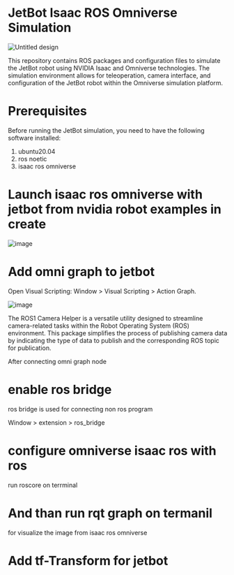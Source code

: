 # JetBot Isaac ROS Omniverse Simulation

![Untitled design](https://github.com/kabilan2003/jetbot-isaac-ros-omniverse/assets/109456728/cac3d2bd-397f-484d-8b4c-a8824636f26d)

This repository contains ROS packages and configuration files to simulate the JetBot robot using NVIDIA Isaac and Omniverse technologies. The simulation environment allows for teleoperation, camera interface, and configuration of the JetBot robot within the Omniverse simulation platform.

# Prerequisites

Before running the JetBot simulation, you need to have the following software installed:
1. ubuntu20.04
2. ros noetic
3. isaac ros omniverse

# Launch isaac ros omniverse with jetbot from nvidia robot examples in create 

![image](https://github.com/kabilan2003/jetbot-isaac-ros-omniverse/assets/109456728/60f71eca-9b04-42a9-bfd6-a2c3734d5c7b)

# Add omni graph to jetbot 
Open Visual Scripting: Window > Visual Scripting > Action Graph.

![image](https://github.com/kabilan2003/jetbot-isaac-ros-omniverse/assets/109456728/76d70509-7a08-4ff6-ba9f-270882987bca)

The ROS1 Camera Helper is a versatile utility designed to streamline camera-related tasks within the Robot Operating System (ROS) environment. This package simplifies the process of publishing camera data by indicating the type of data to publish and the corresponding ROS topic for publication.

After connecting omni graph node 

# enable ros bridge 

ros bridge is used for connecting non ros program 

Window > extension > ros_bridge 

# configure omniverse isaac ros with ros 

run roscore on terrminal 
# And than run rqt graph on termanil 

for visualize the image from isaac ros omniverse 

#  Add tf-Transform for jetbot 










